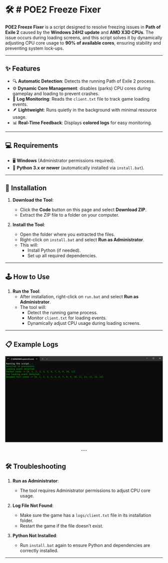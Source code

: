 # 🛠️ # POE2 Freeze Fixer

**POE2 Freeze Fixer** is a script designed to resolve freezing issues in **Path of Exile 2** caused by the **Windows 24H2 update** and **AMD X3D CPUs**. The issue occurs during loading screens, and this script solves it by dynamically adjusting CPU core usage to **90% of available cores**, ensuring stability and preventing system lock-ups.

---

## ✨ Features

- 🔍 **Automatic Detection**: Detects the running Path of Exile 2 process.
- ⚙️ **Dynamic Core Management**: disables (parks) CPU cores during gameplay and loading to prevent crashes.
- 📄 **Log Monitoring**: Reads the `client.txt` file to track game loading events.
- 🪶 **Lightweight**: Runs quietly in the background with minimal resource usage.
- 📊 **Real-Time Feedback**: Displays **colored logs** for easy monitoring.

---

## 💻 Requirements

- 🖥️ **Windows** (Administrator permissions required).
- 🐍 **Python 3.x or newer** (automatically installed via `install.bat`).

---

## 🚀 Installation

1. **Download the Tool**:
   - Click the **Code** button on this page and select **Download ZIP**.
   - Extract the ZIP file to a folder on your computer.

2. **Install the Tool**:
   - Open the folder where you extracted the files.
   - Right-click on `install.bat` and select **Run as Administrator**.
   - This will:
     - Install Python (if needed).
     - Set up all required dependencies.

---

## 🕹️ How to Use

1. **Run the Tool**:
   - After installation, right-click on `run.bat` and select **Run as Administrator**.
   - The tool will:
     - Detect the running game process.
     - Monitor `client.txt` for loading events.
     - Dynamically adjust CPU usage during loading screens.

---

## 📋 Example Logs
<p align="center">
  <img src="logs.png" alt="Logs Example" width="600">
</p>
<p align="center">
---

## 🛠️ Troubleshooting

1. **Run as Administrator**:
   - The tool requires Administrator permissions to adjust CPU core usage.

2. **Log File Not Found**:
   - Make sure the game has a `logs/client.txt` file in its installation folder.
   - Restart the game if the file doesn’t exist.

3. **Python Not Installed**:
   - Run `install.bat` again to ensure Python and dependencies are correctly installed.

---

